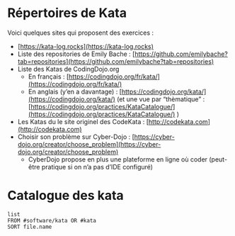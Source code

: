 # Répertoires de Kata

Voici quelques sites qui proposent des exercices :
- [https://kata-log.rocks](https://kata-log.rocks)
- Liste des repositories de Emily Bache : [https://github.com/emilybache?tab=repositories](https://github.com/emilybache?tab=repositories)
- Liste des Katas de CodingDojo.org
    - En français : [https://codingdojo.org/fr/kata/](https://codingdojo.org/fr/kata/)
    - En anglais (y’en a davantage) : [https://codingdojo.org/kata/](https://codingdojo.org/kata/) (et une vue par “thèmatique” : [https://codingdojo.org/practices/KataCatalogue/](https://codingdojo.org/practices/KataCatalogue/) )
- Les Katas du le site originel des CodeKata : [http://codekata.com](http://codekata.com)
- Choisir son problème sur Cyber-Dojo : [https://cyber-dojo.org/creator/choose_problem](https://cyber-dojo.org/creator/choose_problem)
    - CyberDojo propose en plus une plateforme en ligne où coder (peut-être pratique si on n’a pas d’IDE configuré)

# Catalogue des kata

```dataview
list 
FROM #software/kata OR #kata
SORT file.name
```